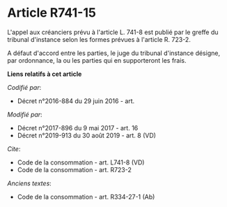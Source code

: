 # Article R741-15

L'appel aux créanciers prévu à l'article L. 741-8 est publié par le greffe du tribunal d'instance selon les formes prévues à
l'article R. 723-2. 

A défaut d'accord entre les parties, le juge du tribunal d'instance désigne, par ordonnance, la ou les parties qui en
supporteront les frais.

**Liens relatifs à cet article**

_Codifié par_:

  - Décret n°2016-884 du 29 juin 2016 - art.

_Modifié par_:

  - Décret n°2017-896 du 9 mai 2017 - art. 16
  - Décret n°2019-913 du 30 août 2019 - art. 8 (VD)

_Cite_:

  - Code de la consommation - art. L741-8 (VD)
  - Code de la consommation - art. R723-2

_Anciens textes_:

  - Code de la consommation - art. R334-27-1 (Ab)
